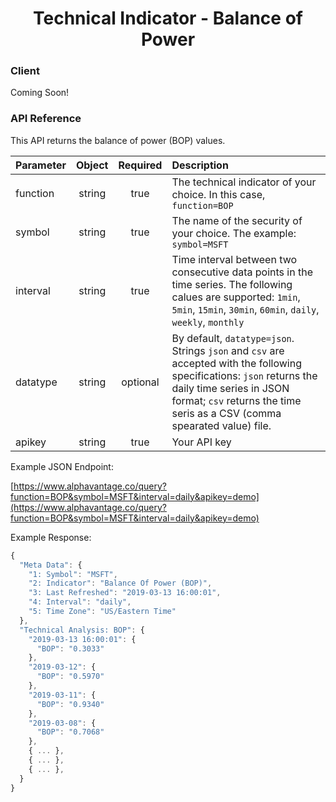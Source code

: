 <center>
  <h1>Technical Indicator - Balance of Power</h1>
</center>

<!-- tabs:start -->

### **Client**

Coming Soon!

### **API Reference**

This API returns the balance of power (BOP) values. 

| Parameter       | Object  | Required  | Description |
| :---            | :---:   | :---:     | :---        |
| function        | string  | true      | The technical indicator of your choice. In this case, `function=BOP` |
| symbol          | string  | true      | The name of the security of your choice. The example: `symbol=MSFT` |
| interval        | string  | true      | Time interval between two consecutive data points in the time series. The following calues are supported: `1min`, `5min`, `15min`, `30min`, `60min`, `daily`, `weekly`, `monthly` |
| datatype        | string  | optional  | By default, `datatype=json`. Strings `json` and `csv` are accepted with the following specifications: `json` returns the daily time series in JSON format; `csv` returns the time seris as a CSV (comma spearated value) file. |
| apikey          | string  | true      | Your API key | 

Example JSON Endpoint:  


[https://www.alphavantage.co/query?function=BOP&symbol=MSFT&interval=daily&apikey=demo](https://www.alphavantage.co/query?function=BOP&symbol=MSFT&interval=daily&apikey=demo)


Example Response:  

```javascript
{
  "Meta Data": {
    "1: Symbol": "MSFT",
    "2: Indicator": "Balance Of Power (BOP)",
    "3: Last Refreshed": "2019-03-13 16:00:01",
    "4: Interval": "daily",
    "5: Time Zone": "US/Eastern Time"
  },
  "Technical Analysis: BOP": {
    "2019-03-13 16:00:01": {
      "BOP": "0.3033"
    },
    "2019-03-12": {
      "BOP": "0.5970"
    },
    "2019-03-11": {
      "BOP": "0.9340"
    },
    "2019-03-08": {
      "BOP": "0.7068"
    },
    { ... },
    { ... },
    { ... },
  }
}
```

<!-- tabs:end -->
